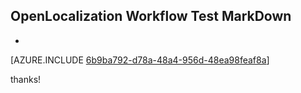 ## OpenLocalization Workflow Test MarkDown
* 

[AZURE.INCLUDE [6b9ba792-d78a-48a4-956d-48ea98feaf8a](calleeMd1.md)]

 
thanks!